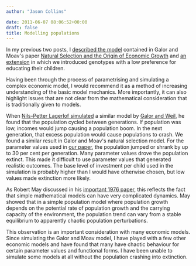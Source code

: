 ```yaml
---
author: "Jason Collins"

date: 2011-06-07 08:06:52+00:00
draft: false
title: Modelling populations
---
```


In my previous two posts, I [described the model](https://www.jasoncollins.blog/natural-selection-and-economic-growth/) contained in Galor and Moav's paper [Natural Selection and the Origin of Economic Growth](http://qje.oxfordjournals.org/content/117/4/1133.short) and [an extension](https://www.jasoncollins.blog/natural-selection-and-the-collapse-of-economic-growth/) in which we introduced genotypes with a low preference for educating their children.

Having been through the process of parametrising and simulating a complex economic model, I would recommend it as a method of increasing understanding of the basic model mechanics. More importantly, it can also highlight issues that are not clear from the mathematical consideration that is traditionally given to models.

When [Nils-Petter Lagerlof simulated](http://doi.org/10.1016/j.red.2005.07.002) a similar model by [Galor and Weil](http://www.jstor.org/stable/117309), he found that the population cycled between generations. If population was low, incomes would jump causing a population boom. In the next generation, that excess population would cause populations to crash. We found a similar result in Galor and Moav's natural selection model. For the parameter values used in [our paper](http://papers.ssrn.com/sol3/papers.cfm?abstract_id=1851251), the population jumped or shrank by up to 30 per cent per generation. Many parameter values drove the population extinct. This made it difficult to use parameter values that generated realistic outcomes. The base level of investment per child used in the simulation is probably higher than I would have otherwise chosen, but low values made extinction more likely.

As Robert May discussed in his [important 1976 paper](http://doi.org/10.1038/261459a0), this reflects the fact that simple mathematical models can have very complicated dynamics. May showed that in a simple population model where population growth depends on the potential rate of population growth and the carrying capacity of the environment, the population trend can vary from a stable equilibrium to apparently chaotic population perturbations.

This observation is an important consideration with many economic models. Since simulating the Galor and Moav model, I have played with a few other economic models and have found that many have chaotic behaviour for certain parameter values and functional forms. I have been unable to simulate some models at all without the population crashing into extinction.
